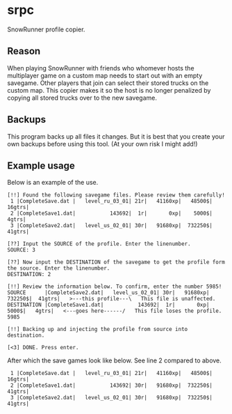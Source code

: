 # srpc

SnowRunner profile copier.

## Reason

When playing SnowRunner with friends who whomever hosts the multiplayer game on a custom map needs to start out with an empty savegame.
Other players that join can select their stored trucks on the custom map.
This copier makes it so the host is no longer penalized by copying all stored trucks over to the new savegame.

## Backups

This program backs up all files it changes. But it is best that you create your own backups before using this tool. (At your own risk I might add!)

## Example usage

Below is an example of the use.

```console
[!!] Found the following savegame files. Please review them carefully!
 1 |CompleteSave.dat |   level_ru_03_01| 21r|   41160xp|   48500$|  16gtrs|
 2 |CompleteSave1.dat|           143692|  1r|       0xp|    5000$|   4gtrs|
 3 |CompleteSave2.dat|   level_us_02_01| 30r|   91680xp|  732250$|  41gtrs|

[??] Input the SOURCE of the profile. Enter the linenumber.
SOURCE: 3

[??] Now input the DESTINATION of the savegame to get the profile form the source. Enter the linenumber.
DESTINATION: 2

[!!] Review the information below. To confirm, enter the number 5985!
SOURCE      |CompleteSave2.dat|   level_us_02_01| 30r|   91680xp|  732250$|  41gtrs|   >---this profile---\   This file is unaffected.
DESTINATION |CompleteSave1.dat|           143692|  1r|       0xp|    5000$|   4gtrs|   <---goes here------/   This file loses the profile.
5985

[!!] Backing up and injecting the profile from source into destination.

[<3] DONE. Press enter.
```

After which the save games look like below. See line 2 compared to above.

```console
 1 |CompleteSave.dat |   level_ru_03_01| 21r|   41160xp|   48500$|  16gtrs|
 2 |CompleteSave1.dat|           143692| 30r|   91680xp|  732250$|  41gtrs|
 3 |CompleteSave2.dat|   level_us_02_01| 30r|   91680xp|  732250$|  41gtrs|
```
